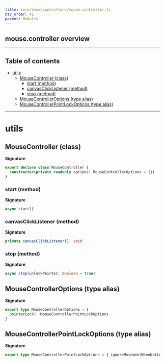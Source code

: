 ```yaml
---
title: core/base/controllers/mouse.controller.ts
nav_order: 41
parent: Modules
---
```


## mouse.controller overview

---

<h2 class="text-delta">Table of contents</h2>

- [utils](#utils)
  - [MouseController (class)](#mousecontroller-class)
    - [start (method)](#start-method)
    - [canvasClickListener (method)](#canvasclicklistener-method)
    - [stop (method)](#stop-method)
  - [MouseControllerOptions (type alias)](#mousecontrolleroptions-type-alias)
  - [MouseControllerPointLockOptions (type alias)](#mousecontrollerpointlockoptions-type-alias)

---

# utils

## MouseController (class)

**Signature**

```ts
export declare class MouseController {
  constructor(private readonly options: MouseControllerOptions = {})
}
```

### start (method)

**Signature**

```ts
async start()
```

### canvasClickListener (method)

**Signature**

```ts
private canvasClickListener(): void
```

### stop (method)

**Signature**

```ts
async stop(unlockPointer: boolean = true)
```

## MouseControllerOptions (type alias)

**Signature**

```ts
export type MouseControllerOptions = {
  pointerLock?: MouseControllerPointLockOptions
}
```

## MouseControllerPointLockOptions (type alias)

**Signature**

```ts
export type MouseControllerPointLockOptions = { ignoreMovementWhenNotLocked: boolean; canvas: HTMLCanvasElement }
```

